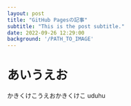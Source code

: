 ```yaml
---
layout: post
title: "GitHub Pagesの記事"
subtitle: "This is the post subtitle."
date: 2022-09-26 12:29:00
background: '/PATH_TO_IMAGE'
---
```



# あいうえお

かきくけこうえおかきくけこ
uduhu
